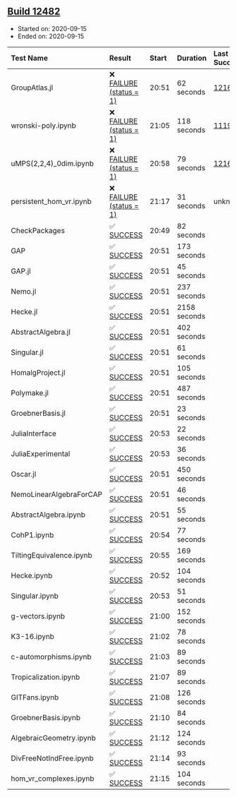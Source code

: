 ## [Build 12482](https://oscarci.mathematik.uni-kl.de/job/oscar/12482/)

* Started on: 2020-09-15
* Ended on: 2020-09-15

| Test Name    | Result | Start | Duration | Last Success | First Failure |
|:-------------|:-------|:------|:---------|:-------------|:--------------|
| GroupAtlas.jl | ❌ [FAILURE (status = 1)](https://oscarci.mathematik.uni-kl.de/job/oscar/12482/artifact/logs/build-12482/GroupAtlas.jl.log) | 20:51 | 62 seconds | [12167](https://oscarci.mathematik.uni-kl.de/job/oscar/12167/) | [12168](https://oscarci.mathematik.uni-kl.de/job/oscar/12168/) |
| wronski-poly.ipynb | ❌ [FAILURE (status = 1)](https://oscarci.mathematik.uni-kl.de/job/oscar/12482/artifact/logs/build-12482/wronski-poly.ipynb.log) | 21:05 | 118 seconds | [11192](https://oscarci.mathematik.uni-kl.de/job/oscar/11192/) | [11193](https://oscarci.mathematik.uni-kl.de/job/oscar/11193/) |
| uMPS(2,2,4)_0dim.ipynb | ❌ [FAILURE (status = 1)](https://oscarci.mathematik.uni-kl.de/job/oscar/12482/artifact/logs/build-12482/uMPS-2-2-4-_0dim.ipynb.log) | 20:58 | 79 seconds | [12167](https://oscarci.mathematik.uni-kl.de/job/oscar/12167/) | [12168](https://oscarci.mathematik.uni-kl.de/job/oscar/12168/) |
| persistent_hom_vr.ipynb | ❌ [FAILURE (status = 1)](https://oscarci.mathematik.uni-kl.de/job/oscar/12482/artifact/logs/build-12482/persistent_hom_vr.ipynb.log) | 21:17 | 31 seconds | unknown | unknown |
| CheckPackages | ✅ [SUCCESS](https://oscarci.mathematik.uni-kl.de/job/oscar/12482/artifact/logs/build-12482/CheckPackages.log) | 20:49 | 82 seconds |  |  |
| GAP | ✅ [SUCCESS](https://oscarci.mathematik.uni-kl.de/job/oscar/12482/artifact/logs/build-12482/GAP.log) | 20:51 | 173 seconds |  |  |
| GAP.jl | ✅ [SUCCESS](https://oscarci.mathematik.uni-kl.de/job/oscar/12482/artifact/logs/build-12482/GAP.jl.log) | 20:51 | 45 seconds |  |  |
| Nemo.jl | ✅ [SUCCESS](https://oscarci.mathematik.uni-kl.de/job/oscar/12482/artifact/logs/build-12482/Nemo.jl.log) | 20:51 | 237 seconds |  |  |
| Hecke.jl | ✅ [SUCCESS](https://oscarci.mathematik.uni-kl.de/job/oscar/12482/artifact/logs/build-12482/Hecke.jl.log) | 20:51 | 2158 seconds |  |  |
| AbstractAlgebra.jl | ✅ [SUCCESS](https://oscarci.mathematik.uni-kl.de/job/oscar/12482/artifact/logs/build-12482/AbstractAlgebra.jl.log) | 20:51 | 402 seconds |  |  |
| Singular.jl | ✅ [SUCCESS](https://oscarci.mathematik.uni-kl.de/job/oscar/12482/artifact/logs/build-12482/Singular.jl.log) | 20:51 | 61 seconds |  |  |
| HomalgProject.jl | ✅ [SUCCESS](https://oscarci.mathematik.uni-kl.de/job/oscar/12482/artifact/logs/build-12482/HomalgProject.jl.log) | 20:51 | 105 seconds |  |  |
| Polymake.jl | ✅ [SUCCESS](https://oscarci.mathematik.uni-kl.de/job/oscar/12482/artifact/logs/build-12482/Polymake.jl.log) | 20:51 | 487 seconds |  |  |
| GroebnerBasis.jl | ✅ [SUCCESS](https://oscarci.mathematik.uni-kl.de/job/oscar/12482/artifact/logs/build-12482/GroebnerBasis.jl.log) | 20:51 | 23 seconds |  |  |
| JuliaInterface | ✅ [SUCCESS](https://oscarci.mathematik.uni-kl.de/job/oscar/12482/artifact/logs/build-12482/JuliaInterface.log) | 20:53 | 22 seconds |  |  |
| JuliaExperimental | ✅ [SUCCESS](https://oscarci.mathematik.uni-kl.de/job/oscar/12482/artifact/logs/build-12482/JuliaExperimental.log) | 20:53 | 36 seconds |  |  |
| Oscar.jl | ✅ [SUCCESS](https://oscarci.mathematik.uni-kl.de/job/oscar/12482/artifact/logs/build-12482/Oscar.jl.log) | 20:51 | 450 seconds |  |  |
| NemoLinearAlgebraForCAP | ✅ [SUCCESS](https://oscarci.mathematik.uni-kl.de/job/oscar/12482/artifact/logs/build-12482/NemoLinearAlgebraForCAP.log) | 20:51 | 46 seconds |  |  |
| AbstractAlgebra.ipynb | ✅ [SUCCESS](https://oscarci.mathematik.uni-kl.de/job/oscar/12482/artifact/logs/build-12482/AbstractAlgebra.ipynb.log) | 20:51 | 55 seconds |  |  |
| CohP1.ipynb | ✅ [SUCCESS](https://oscarci.mathematik.uni-kl.de/job/oscar/12482/artifact/logs/build-12482/CohP1.ipynb.log) | 20:54 | 77 seconds |  |  |
| TiltingEquivalence.ipynb | ✅ [SUCCESS](https://oscarci.mathematik.uni-kl.de/job/oscar/12482/artifact/logs/build-12482/TiltingEquivalence.ipynb.log) | 20:55 | 169 seconds |  |  |
| Hecke.ipynb | ✅ [SUCCESS](https://oscarci.mathematik.uni-kl.de/job/oscar/12482/artifact/logs/build-12482/Hecke.ipynb.log) | 20:52 | 104 seconds |  |  |
| Singular.ipynb | ✅ [SUCCESS](https://oscarci.mathematik.uni-kl.de/job/oscar/12482/artifact/logs/build-12482/Singular.ipynb.log) | 20:53 | 51 seconds |  |  |
| g-vectors.ipynb | ✅ [SUCCESS](https://oscarci.mathematik.uni-kl.de/job/oscar/12482/artifact/logs/build-12482/g-vectors.ipynb.log) | 21:00 | 152 seconds |  |  |
| K3-16.ipynb | ✅ [SUCCESS](https://oscarci.mathematik.uni-kl.de/job/oscar/12482/artifact/logs/build-12482/K3-16.ipynb.log) | 21:02 | 78 seconds |  |  |
| c-automorphisms.ipynb | ✅ [SUCCESS](https://oscarci.mathematik.uni-kl.de/job/oscar/12482/artifact/logs/build-12482/c-automorphisms.ipynb.log) | 21:03 | 89 seconds |  |  |
| Tropicalization.ipynb | ✅ [SUCCESS](https://oscarci.mathematik.uni-kl.de/job/oscar/12482/artifact/logs/build-12482/Tropicalization.ipynb.log) | 21:07 | 89 seconds |  |  |
| GITFans.ipynb | ✅ [SUCCESS](https://oscarci.mathematik.uni-kl.de/job/oscar/12482/artifact/logs/build-12482/GITFans.ipynb.log) | 21:08 | 126 seconds |  |  |
| GroebnerBasis.ipynb | ✅ [SUCCESS](https://oscarci.mathematik.uni-kl.de/job/oscar/12482/artifact/logs/build-12482/GroebnerBasis.ipynb.log) | 21:10 | 84 seconds |  |  |
| AlgebraicGeometry.ipynb | ✅ [SUCCESS](https://oscarci.mathematik.uni-kl.de/job/oscar/12482/artifact/logs/build-12482/AlgebraicGeometry.ipynb.log) | 21:12 | 124 seconds |  |  |
| DivFreeNotIndFree.ipynb | ✅ [SUCCESS](https://oscarci.mathematik.uni-kl.de/job/oscar/12482/artifact/logs/build-12482/DivFreeNotIndFree.ipynb.log) | 21:14 | 93 seconds |  |  |
| hom_vr_complexes.ipynb | ✅ [SUCCESS](https://oscarci.mathematik.uni-kl.de/job/oscar/12482/artifact/logs/build-12482/hom_vr_complexes.ipynb.log) | 21:15 | 104 seconds |  |  |
